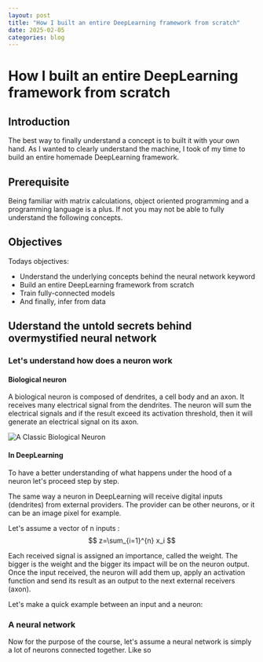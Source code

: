 ```yaml
---
layout: post
title: "How I built an entire DeepLearning framework from scratch"
date: 2025-02-05
categories: blog
---
```


# How I built an entire DeepLearning framework from scratch

## Introduction

The best way to finally understand a concept is to built it with your own hand. As I wanted to clearly understand the machine, I took of my time to build an entire homemade DeepLearning framework.

## Prerequisite

Being familiar with matrix calculations, object oriented programming and a programming language is a plus.
If not you may not be able to fully understand the following concepts.

## Objectives

Todays objectives:
- Understand the underlying concepts behind the neural network keyword
- Build an entire DeepLearning framework from scratch
- Train fully-connected models
- And finally, infer from data

## Uderstand the untold secrets behind overmystified neural network

### Let's understand how does a neuron work

#### Biological neuron

A biological neuron is composed of dendrites, a cell body and an axon. It receives many electrical signal from the dendrites. The neuron will sum the electrical signals and if the result exceed its activation threshold, then it will generate an electrical signal on its axon.

![A Classic Biological Neuron](/boost-your-code/assets/a_classic_biological_neuron.png)

#### In DeepLearning

To have a better understanding of what happens under the hood of a neuron let's proceed step by step.

The same way a neuron in DeepLearning will receive digital inputs (dendrites) from external providers. The provider can be other neurons, or it can be an image pixel for example.

Let's assume a vector of n inputs :
$$
z=\sum_{i=1}^{n} x_i
$$

Each received signal is assigned an importance, called the weight. The bigger is the weight and the bigger its impact will be on the neuron output.
Once the input received, the neuron will add them up, apply an activation function and send its result as an output to the next external receivers (axon).

Let's make a quick example between an input and a neuron:

### A neural network

Now for the purpose of the course, let's assume a neural network is simply a lot of neurons connected together. Like so


